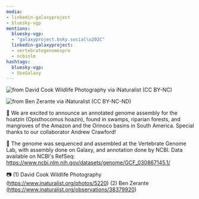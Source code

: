```yaml
---
media:
- linkedin-galaxyproject
- bluesky-vgp
mentions:
  bluesky-vgp:
  - "galaxyproject.bsky.social\u202C"
  linkedin-galaxyproject:
  - vertebrategenomespro
  - ncbinlm
hashtags:
  bluesky-vgp:
  - UseGalaxy
---
```

![from David Cook Wildlife Photography via iNaturalist (CC BY-NC)](https://inaturalist-open-data.s3.amazonaws.com/photos/5220/medium.jpg)

![from Ben Zerante via iNaturalist (CC BY-NC-ND)](https://inaturalist-open-data.s3.amazonaws.com/photos/60989651/large.jpeg)


🪽 We are excited to announce an annotated genome assembly for the hoatzin (Opisthocomus hoazin), found in swamps, riparian forests, and mangroves of the Amazon and the Orinoco basins in South America. Special thanks to our collaborator Andrew Crawford!


🧬 The genome was sequenced and assembled at the Vertebrate Genome Lab, with assembly done on Galaxy, and annotation done by NCBI. Data available on NCBI's RefSeq: https://www.ncbi.nlm.nih.gov/datasets/genome/GCF_030867145.1/


📷️ (1) David Cook Wildlife Photography (https://www.inaturalist.org/photos/5220)
(2) Ben Zerante (https://www.inaturalist.org/observations/38379920)
